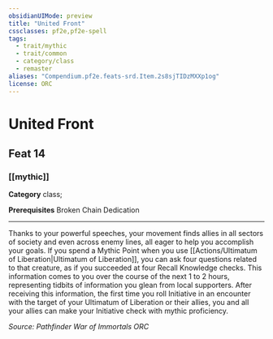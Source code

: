 ```yaml
---
obsidianUIMode: preview
title: "United Front"
cssclasses: pf2e,pf2e-spell
tags:
  - trait/mythic
  - trait/common
  - category/class
  - remaster
aliases: "Compendium.pf2e.feats-srd.Item.2s8sjTIDzMXXp1og"
license: ORC
---
```

# United Front
## Feat 14
### [[mythic]]

**Category** class; 



**Prerequisites** Broken Chain Dedication
* * *
Thanks to your powerful speeches, your movement finds allies in all sectors of society and even across enemy lines, all eager to help you accomplish your goals. If you spend a Mythic Point when you use [[Actions/Ultimatum of Liberation|Ultimatum of Liberation]], you can ask four questions related to that creature, as if you succeeded at four Recall Knowledge checks. This information comes to you over the course of the next 1 to 2 hours, representing tidbits of information you glean from local supporters. After receiving this information, the first time you roll Initiative in an encounter with the target of your Ultimatum of Liberation or their allies, you and all your allies can make your Initiative check with mythic proficiency.

*Source: Pathfinder War of Immortals*
*ORC*